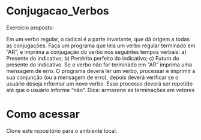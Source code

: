 # Conjugacao_Verbos

Exercício proposto:

Em um verbo regular, o radical é a parte invariante, que dá origem a todas as conjugações.
Faça um programa que leia um verbo regular terminado em “AR”, e imprima a conjugação do
verbo nos seguintes tempos verbais:
a) Presente do indicativo;
b) Pretérito perfeito do indicativo;
c) Futuro do presente do indicativo.
Se o verbo não for terminado em “AR” imprima uma mensagem de erro.
O programa deverá ler um verbo, processar e imprimir a sua conjunção (ou a mensagem de erro),
depois deverá verificar se o usuário deseja informar um novo verbo. Esse processo deverá ser
repetido até que o usuário informe “não”.
Dica: armazene as terminações em vetores

# Como acessar 
Clone este repositório para o ambiente local.
